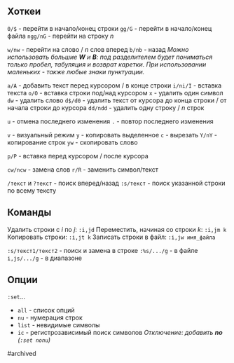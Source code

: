 ## Хоткеи
`0/$` - перейти в начало/конец строки
`gg/G` - перейти в начало/конец файла
`ngg/nG` - перейти на строку *n*

`w/nw` - перейти на слово / *n* слов вперед
`b/nb` - назад
*Можно использовать большие **W** и **B**: под разделителем будет пониматься только пробел, табуляция и возврат каретки. При использовании маленьких - также любые знаки пунктуации.*

`a/A` - добавить текст перед курсором / в конце строки
`i/ni/I` - вставка текста
`o/O` - вставка строки под/над курсором
`x` - удалить один символ
`dw` - удалить слово
`d$/d0` - удалить текст от курсора до конца строки / от начала строки до курсора
`dd/ndd` - удалить одну строку / *n* строк

`u` - отмена последнего изменения
`.` - повтор последнего изменения

`v` - визуальный режим
`y` - копировать выделенное
`c` - вырезать
`Y/nY` - копирование строк
`yw` - скопировать слово

`p/P` - вставка перед курсором / после курсора

`cw/ncw` - замена слов
`r/R` - заменить символ/текст

`/текст` и `?текст` - поиск вперед/назад
`:s/текст` - поиск указанной строки по всему тексту

## Команды
Удалить строки с *i* по *j*: `:i,jd`
Переместить, начиная со строки *k*: `:i,jm k`
Копировать строки: `:i,jt k`
Записать строки в файл: `:i,jw имя_файла`

`:s/текст1/текст2` - поиск и замена в строке
`:%s/.../g` - в файле
`i,js/.../g` - в диапазоне

## Опции
`:set`...
- `all` - список опций
- `nu` - нумерация строк
- `list` - невидимые символы
- `ic` - регистрозависимый поиск символов
*Отключение: добавить **no** (`:set nonu`)*

#archived 